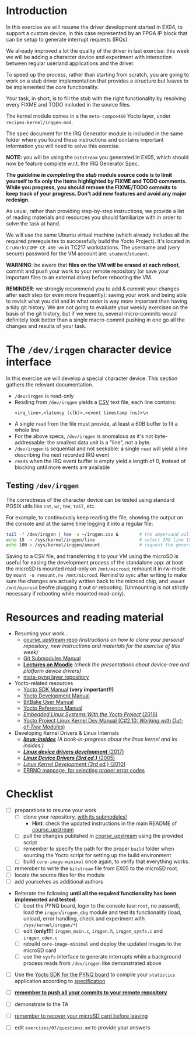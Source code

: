 # Introduction

In this exercise we will resume the driver development started in EX04, to support a custom device, in this case represented by an FPGA IP block that can be setup to generate interrupt requests (IRQs).

We already improved a lot the quality of the driver in last exercise: this week we will be adding a character device and experiment with interaction between regular userland applications and the driver.


To speed up the process, rather than starting from scratch, you are going to work on a stub driver implementation that provides a structure but leaves to be implemented the core functionality.

Your task, in short, is to fill the stub with the right functionality by resolving every FIXME and TODO included in the source files.

The kernel module comes in a the `meta-compce460` Yocto layer, under `recipes-kernel/irqgen-mod`.

The spec document for the IRQ Generator module is included in the same folder where you found these instructions and contains important information you will need to solve this exercise.

**NOTE:** you will be using the `bitstream` you generated in EX05, which should now be feature complete w.r.t. the IRQ Generator Spec.

**The guideline in *completing* the *stub* module source code is to limit yourself to fix only the items highlighted by FIXME and TODO comments. While you progress, you should remove the FIXME/TODO commits to keep track of your progress. Don't add new features and avoid any major redesign.**

As usual, rather than providing step-by-step instructions, we provide a list of reading materials and resources you should familiarize with in order to solve the task at hand.

We will use the same Ubuntu virtual machine (which already includes all the required prerequisites to successfully build the Yocto Project).
It's located in `C:\Work\COMP-CE-460-vm` in TC217 workstations.
The username and (very secure) password for the VM account are: `student`/`student`.

**WARNING**: be aware that **files on the VM will be erased at each reboot**, commit and push your work to your remote repository (or save your important files to an external drive) before rebooting the VM.

**REMINDER**: we strongly recommend you to add & commit your changes after each step (or even more frequently): saving your work and being able to revisit what you did and in what order is way more important than having a tidy git history. We are not going to evaluate your weekly exercises on the basis of the git history, but if we were to, several micro-commits would definitely look better than a single macro-commit pushing in one go all the changes and results of your task.

# The `/dev/irqgen` character device interface

In this exercise we will develop a special character device. This section gathers the relevant documentation.

- `/dev/irqgen` is read-only
- Reading from `/dev/irqgen` yields a [CSV](https://en.wikipedia.org/wiki/Comma-separated_values) text file, each line contains:
    ```csv
    <irq_line>,<latency (clk)>,<event timestamp (ns)>\n
    ```
- A single `read` from the file must provide, at least a 60B buffer to fit a whole line
- For the above specs, `/dev/irqgen` is anomalous as it's not byte-addressable: the smallest data unit is a "line", not a byte.
- `/dev/irqgen` is sequential and not seekable: a single `read` will yield a line describing the next recorded IRQ event
- `read`s when the IRQ event buffer is empty yield a length of 0, instead of blocking until more events are available

## Testing `/dev/irqgen`

The correctness of the character device can be tested using standard POSIX utils like `cat`, `wc`, `tee`, `tail`, etc.

For example, to continuously keep reading the file, showing the output on the console and at the same time logging it into a regular file:

```bash
tail -f /dev/irqgen | tee -a ~/irqgen.csv &        # the ampersand will run the job on the background, letting you use the console to issue more commands
echo 15  > /sys/kernel/irqgen/line                 # select IRQ line 15
echo 100 > /sys/kernel/irqgen/amount               # request the generation of 100 IRQ requests on the selected line
```

Saving to a CSV file, and transferring it to your VM using the microSD is useful for easing the development process of the standalone app:
at boot the microSD is mounted read-only on `/mnt/microsd`; remount it in rw-mode by `mount -o remount,rw /mnt/microsd`.
Remind to `sync` after writing to make sure the changes are actually written back to the microsd chip, and `umount /mnt/microsd` beofre plugging it out or rebooting. (Unmounting is not strictly necessary if rebooting while mounted read-only).

# Resources and reading material

- Resuming your work...
  - [course_upstream repo][course_upstream] *(instructions on how to clone your personal repository, new instructions and materials for the exercise of this week)*
  - [Git Submodules Manual][Git_Submodules]
  - [**Lectures on Moodle**][moodle.COMP.CE.460] *(check the presentations about device-tree and platform device drivers)*
  - [meta-pynq layer repository][meta-pynq]
- Yocto-related resources
  - [Yocto SDK Manual][yocto-sdk-manual] **(very important!!)**
  - [Yocto Development Manual][YoctoDEVMAN:cha4]
  - [BitBake User Manual][bitbakeUSRMAN]
  - [Yocto Reference Manual][YoctoREFMAN]
  - [*Embedded Linux Systems With the Yocto Project* (2016)][book:YOCTO:2016]
  - [Yocto Project Linux Kernel Dev Manual (C#2.10: *Working with Out-of-Tree Modules*)][YoctoKDEVMAN:sec2.10]
- Developing Kernel Drivers & Linux Internals
  - [***linux-insides***][book:linux-insides] *(A book-in-progress about the linux kernel and its insides.)*
  - [***Linux device drivers development*** (2017)][book:LDDD:2017]
  - [***Linux Device Drivers (3rd ed.)*** (2005)][book:LDD3:2005]
  - [*Linux Kernel Development (3rd ed.)* (2010)][book:LKD:2010]
  - [ERRNO manpage, for selecting proper error codes][man:3:errno]

# Checklist

- [ ] preparations to resume your work
  - [ ] clone your repository, <u>with its submodules!</u>
    - **Hint**: check the updated instructions in the main README of [course_upstream]
  - [ ] pull the changes published in [course_upstream] using the provided script
  - [ ] remember to specify the path for the proper `build` folder when sourcing the Yocto script for setting up the build environment
  - [ ] build `core-image-minimal` once again, to verify that everything works.
- [ ] remember to write the `bitstream` file from EX05 to the microSD root.
- [ ] locate the source files for the module
- [ ] add yourselves as additional authors
- Reiterate the following **until all the required functionality has been implemented and tested**:
  - [ ] boot the PYNQ board, login to the console (usr:`root`, no passwd), load the `irqgen`/`irqgen_dbg` module and test its functionality (load, unload, error handling, check and experiment with `/sys/kernel/irqgen/*`)
  - [ ] edit (**only!!!**) `irqgen_main.c`, `irqgen.h`, `irqgen_sysfs.c` and `irqgen_cdev.c`
  - [ ] rebuild `core-image-minimal` and deploy the updated images to the microSD card
  - [ ] use the `sysfs` interface to generate interrupts while a background process reads from `/dev/irqgen` like demonstrated above
- [ ] Use the [Yocto SDK for the PYNQ board](../07/yocto_sdk.md) to compile your `statistics` application according to [specification](../07/statistics_app/specs.md)
- [ ] <u>**remember to push all your commits to your remote repository**</u>
- [ ] demonstrate to the TA
- [ ] <u>remember to recover your microSD card before leaving</u>
- [ ] edit `exercises/07/questions.md` to provide your answers


[course_upstream]: https://course-gitlab.tuni.fi/comp-ce-460-embedded-linux-drivers_2024-2025/course_upstream
[Git_Submodules]: https://git-scm.com/book/en/v2/Git-Tools-Submodules
[YoctoQS]: https://docs.yoctoproject.org/2.4.3/yocto-project-qs/yocto-project-qs.html
[moodle.COMP.CE.460]: https://moodle.tuni.fi/course/view.php?id=44546
[YoctoDEVMAN:cha4]: https://docs.yoctoproject.org/2.4.3/dev-manual/dev-manual.html#extendpoky
[YoctoREFMAN]: https://docs.yoctoproject.org/2.4.3/ref-manual/ref-manual.html
[YoctoKDEVMAN:sec2.10]: https://docs.yoctoproject.org/2.4.3/kernel-dev/kernel-dev.html#working-with-out-of-tree-modules
[bitbakeUSRMAN]: https://docs.yoctoproject.org/2.4.3/bitbake-user-manual/bitbake-user-manual.html
[PYNQ-Z1-REFMAN]: https://reference.digilentinc.com/_media/reference/programmable-logic/pynq-z1/pynq-rm.pdf
[meta-pynq]: https://course-gitlab.tuni.fi/comp-ce-460-embedded-linux-drivers_2024-2025/meta-pynq
[book:LDDD:2017]: https://andor.tuni.fi/permalink/358FIN_TAMPO/1j3mh4m/alma9911130510505973
[book:LDD3:2005]: https://andor.tuni.fi/permalink/358FIN_TAMPO/1kfmqvo/alma9910688435205973
[book:LKD:2010]: https://andor.tuni.fi/permalink/358FIN_TAMPO/1kfmqvo/alma9910687662305973
[book:YOCTO:2016]: https://andor.tuni.fi/permalink/358FIN_TAMPO/1kfmqvo/alma992568575305973
[book:linux-insides]: https://0xax.gitbooks.io/linux-insides/content/index.html
[devtree-spec]: https://github.com/devicetree-org/devicetree-specification/releases/tag/v0.2
[man:3:errno]: http://man7.org/linux/man-pages/man3/errno.3.html
[yocto-sdk-manual]: https://docs.yoctoproject.org/2.4.3/sdk-manual/sdk-manual.html
[sdk-archive]: ../../build/tmp/deploy/sdk/poky-glibc-x86_64-core-image-minimal-cortexa9hf-neon-toolchain-2.4.3.sh
